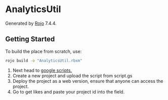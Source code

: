 # AnalyticsUtil
Generated by [Rojo](https://github.com/rojo-rbx/rojo) 7.4.4.

## Getting Started
To build the place from scratch, use:

```bash
rojo build -o "AnalyticsUtil.rbxm"
```

1. Next head to [google scripts.](https://script.google.com/home)
2. Create a new project and upload the script from script.gs
3. Deploy the project as a web version, ensure that anyone can access the project.
4. Go to get likes and paste your project id into the field.